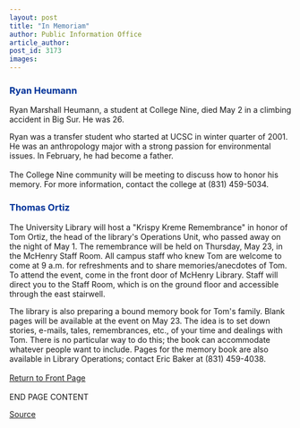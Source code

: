 ```yaml
---
layout: post
title: "In Memoriam"
author: Public Information Office
article_author: 
post_id: 3173
images:
---
```


<h3>
  <font color="#003399">Ryan Heumann</font>
</h3>
<p>
  Ryan Marshall Heumann, a student at College Nine, died May 2 in a climbing accident in Big Sur. He was 26.
</p>
<p>
  Ryan was a transfer student who started at UCSC in winter quarter of 2001. He was an anthropology major with a strong passion for environmental issues. In February, he had become a father.<br>
  <br>
  The College Nine community will be meeting to discuss how to honor his memory. For more information, contact the college at (831) 459-5034.
</p>
<h3>
  <font color="#003399">Thomas Ortiz</font>
</h3>
<p>
  The University Library will host a "Krispy Kreme Remembrance" in honor of Tom Ortiz, the head of the library's Operations Unit, who passed away on the night of May 1. The remembrance will be held on Thursday, May 23, in the McHenry Staff Room. All campus staff who knew Tom are welcome to come at 9 a.m. for refreshments and to share memories/anecdotes of Tom. To attend the event, come in the front door of McHenry Library. Staff will direct you to the Staff Room, which is on the ground floor and accessible through the east stairwell.
</p>
<p>
  The library is also preparing a bound memory book for Tom's family. Blank pages will be available at the event on May 23. The idea is to set down stories, e-mails, tales, remembrances, etc., of your time and dealings with Tom. There is no particular way to do this; the book can accommodate whatever people want to include. Pages for the memory book are also available in Library Operations; contact Eric Baker at (831) 459-4038.<br>
  <br>
  <a href="../../index.html">Return to Front Page<br></a><br>
  END PAGE CONTENT
</p>
<p><a href="http://www1.ucsc.edu/currents/01-02/05-20/inmemoriam.html" title="Permalink to inmemoriam">Source</a></p>

